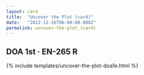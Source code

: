 ```yaml
---
layout: card
title:  "Uncover the Plot (card)"
date:   "2022-12-26T06:00:00.000Z"
permalink: uncover-the-plot_(card)
---
```


## DOA 1st &middot; EN-265 R

{% include templates/uncover-the-plot-doa1e.html %}
